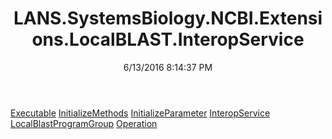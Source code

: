 ﻿---
title: LANS.SystemsBiology.NCBI.Extensions.LocalBLAST.InteropService
date: 6/13/2016 8:14:37 PM
---

[Executable](T-LANS.SystemsBiology.NCBI.Extensions.LocalBLAST.InteropService.Executable.html)
[InitializeMethods](T-LANS.SystemsBiology.NCBI.Extensions.LocalBLAST.InteropService.InitializeMethods.html)
[InitializeParameter](T-LANS.SystemsBiology.NCBI.Extensions.LocalBLAST.InteropService.InitializeParameter.html)
[InteropService](T-LANS.SystemsBiology.NCBI.Extensions.LocalBLAST.InteropService.InteropService.html)
[LocalBlastProgramGroup](T-LANS.SystemsBiology.NCBI.Extensions.LocalBLAST.InteropService.LocalBlastProgramGroup.html)
[Operation](T-LANS.SystemsBiology.NCBI.Extensions.LocalBLAST.InteropService.Operation.html)
